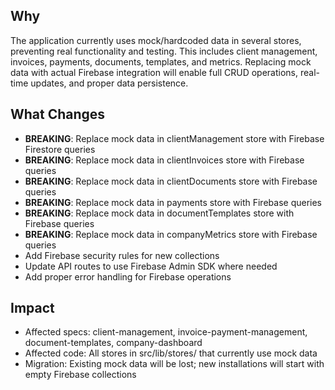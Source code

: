 ## Why

The application currently uses mock/hardcoded data in several stores, preventing real functionality and testing. This includes client management, invoices, payments, documents, templates, and metrics. Replacing mock data with actual Firebase integration will enable full CRUD operations, real-time updates, and proper data persistence.

## What Changes

- **BREAKING**: Replace mock data in clientManagement store with Firebase Firestore queries
- **BREAKING**: Replace mock data in clientInvoices store with Firebase queries
- **BREAKING**: Replace mock data in clientDocuments store with Firebase queries  
- **BREAKING**: Replace mock data in payments store with Firebase queries
- **BREAKING**: Replace mock data in documentTemplates store with Firebase queries
- **BREAKING**: Replace mock data in companyMetrics store with Firebase queries
- Add Firebase security rules for new collections
- Update API routes to use Firebase Admin SDK where needed
- Add proper error handling for Firebase operations

## Impact

- Affected specs: client-management, invoice-payment-management, document-templates, company-dashboard
- Affected code: All stores in src/lib/stores/ that currently use mock data
- Migration: Existing mock data will be lost; new installations will start with empty Firebase collections
